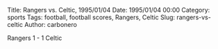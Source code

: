 Title: Rangers vs. Celtic, 1995/01/04
Date: 1995/01/04 00:00
Category: sports
Tags: football, football scores, Rangers, Celtic
Slug: rangers-vs-celtic
Author: carbonero


Rangers 1 - 1 Celtic
